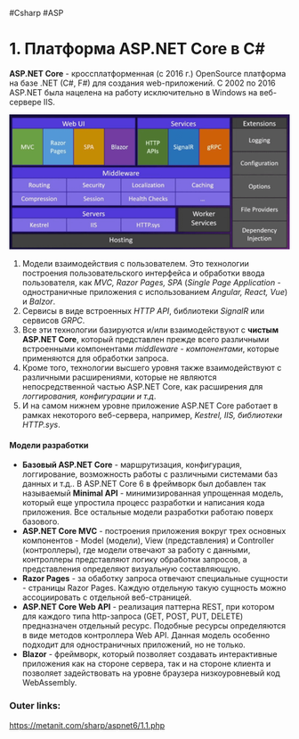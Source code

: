 #Csharp #ASP

# 1. Платформа ASP.NET Core в C#

**ASP.NET Core** - кроссплатформенная (с 2016 г.) OpenSource платформа на базе .NET (C#, F#) для создания web-приложений. 
C 2002 по 2016 ASP.NET была нацелена на работу исключительно в Windows на веб-сервере IIS.

![|500](heap/_files/Pasted%20image%2020241117072347.png)

1. Модели взаимодействия с пользователем. Это технологии построения пользовательского интерфейса и обработки ввода пользователя, как *MVC, Razor Pages, SPA* (*Single Page Application* - одностраничные приложения с использованием *Angular, React, Vue*) и *Balzor*. 
2. Сервисы в виде встроенных *HTTP API*, библиотеки *SignalR* или сервисов *GRPC*.
3. Все эти технологии базируются и/или взаимодействуют с **чистым ASP.NET Core**, который представлен прежде всего различными встроенными компонентами *middleware - компонентами*, которые применяются для обработки запроса. 
4. Кроме того, технологии высшего уровня также взаимодействуют с различными расширениями, которые не являются непосредственной частью ASP.NET Core, как расширения для *логгирования, конфигурации и т.д*.
5. И на самом нижнем уровне приложение ASP.NET Core работает в рамках некоторого веб-сервера, например, *Kestrel, IIS, библиотеки HTTP.sys*.

#### Модели разработки

- **Базовый ASP.NET Core** - маршрутизация, конфигурация, логгирование, возможность работы с различными системами баз данных и т.д.. В ASP.NET Core 6 в фреймворк был добавлен так называемый **Minimal API** - минимизированная упрощенная модель, который еще упростила процесс разработки и написания кода приложения. Все остальные модели разработки работаю поверх базового.
- **ASP.NET Core MVC** - построения приложения вокруг трех основных компонентов - Model (модели), View (представления) и Controller (контроллеры), где модели отвечают за работу с данными, контроллеры представляют логику обработки запросов, а представления определяют визуальную составляющую.
- **Razor Pages** - за обаботку запроса отвечают специальные сущности - страницы Razor Pages. Каждую отдельную такую сущность можно ассоциировать с отдельной веб-страницей.
- **ASP.NET Core Web API** - реализация паттерна REST, при котором для каждого типа http-запроса (GET, POST, PUT, DELETE) предназначен отдельный ресурс. Подобные ресурсы определяются в виде методов контроллера Web API. Данная модель особенно подходит для одностраничных приложений, но не только.
- **Blazor** - фреймворк, который позволяет создавать интерактивные приложения как на стороне сервера, так и на стороне клиента и позволяет задействовать на уровне браузера низкоуровневый код WebAssembly.

### Outer links:
https://metanit.com/sharp/aspnet6/1.1.php